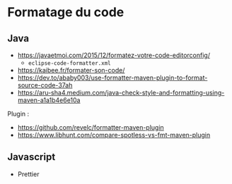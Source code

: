 # Formatage du code

## Java

- https://javaetmoi.com/2015/12/formatez-votre-code-editorconfig/
	- `eclipse-code-formatter.xml`
- https://kaibee.fr/formater-son-code/
- https://dev.to/ababy003/use-formatter-maven-plugin-to-format-source-code-37ah
- https://aru-sha4.medium.com/java-check-style-and-formatting-using-maven-a1a1b4e6e10a

Plugin :
- https://github.com/revelc/formatter-maven-plugin
- https://www.libhunt.com/compare-spotless-vs-fmt-maven-plugin

## Javascript

- Prettier
